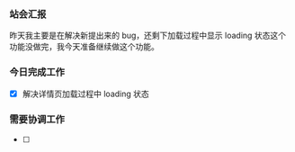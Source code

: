 ### 站会汇报

昨天我主要是在解决新提出来的 bug，还剩下加载过程中显示 loading 状态这个功能没做完，我今天准备继续做这个功能。

### 今日完成工作

- [x] 解决详情页加载过程中 loading 状态

### 需要协调工作

- [ ] 

